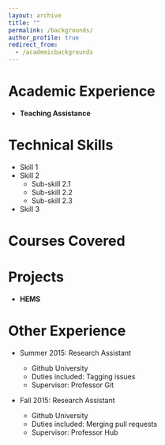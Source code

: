 ```yaml
---
layout: archive
title: ""
permalink: /backgrounds/
author_profile: true
redirect_from:
  - /academicbackgrounds
---
```


Academic Experience
======
* **Teaching Assistance**
  
Technical Skills
======
* Skill 1
* Skill 2
  * Sub-skill 2.1
  * Sub-skill 2.2
  * Sub-skill 2.3
* Skill 3

Courses Covered
======

Projects
======
* **HEMS**

Other Experience
======
* Summer 2015: Research Assistant
  * Github University
  * Duties included: Tagging issues
  * Supervisor: Professor Git

* Fall 2015: Research Assistant
  * Github University
  * Duties included: Merging pull requests
  * Supervisor: Professor Hub
